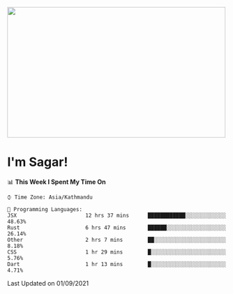 
<img src="https://media.giphy.com/media/3ornk57KwDXf81rjWM/giphy.gif" width="500" height="300" frameBorder="0" class="giphy-embed" allowFullScreen></img>

#   I'm Sagar!

<!--START_SECTION:waka-->
📊 **This Week I Spent My Time On** 

```text
⌚︎ Time Zone: Asia/Kathmandu

💬 Programming Languages: 
JSX                      12 hrs 37 mins      ████████████░░░░░░░░░░░░░   48.63% 
Rust                     6 hrs 47 mins       ██████░░░░░░░░░░░░░░░░░░░   26.14% 
Other                    2 hrs 7 mins        ██░░░░░░░░░░░░░░░░░░░░░░░   8.18% 
CSS                      1 hr 29 mins        █░░░░░░░░░░░░░░░░░░░░░░░░   5.76% 
Dart                     1 hr 13 mins        █░░░░░░░░░░░░░░░░░░░░░░░░   4.71%

```


 Last Updated on 01/09/2021
<!--END_SECTION:waka-->
